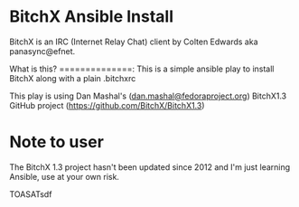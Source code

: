BitchX Ansible Install
=====================================             
BitchX is an IRC (Internet Relay Chat) client by Colten Edwards aka panasync@efnet.

What is this?
==============:
This is a simple ansible play to install BitchX along with a plain
.bitchxrc

This play is using Dan Mashal's (dan.mashal@fedoraproject.org) BitchX1.3 GitHub project
(https://github.com/BitchX/BitchX1.3)

Note to user
=============
The BitchX 1.3 project hasn't been updated since 2012 and I'm just learning Ansible,
use at your own risk.

TOASATsdf